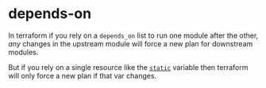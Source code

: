 # depends-on

In terraform if you rely on a `depends_on` list to run one module after the other, *any* changes
in the upstream module will force a new plan for downstream modules.

But if you rely on a single resource like the [`static`](main.tf#L8) variable then
terraform will only force a new plan if that var changes.
